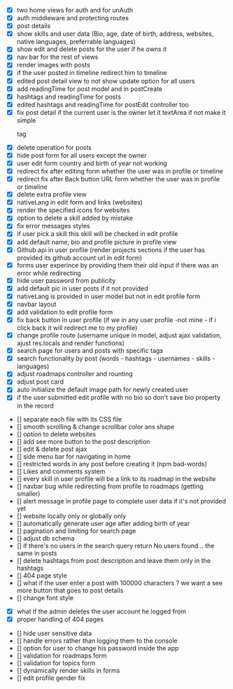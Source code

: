 - [x] two home views for auth and for unAuth
- [x] auth middleware and protecting routes
- [x] post details
- [x] show skills and user data (Bio, age, date of birth, address, websites, native languages, preferrable languages)
- [x] show edit and delete posts for the user if he owns it
- [x] nav bar for the rest of views
- [x] render images with posts
- [x] if the user posted in timeline redirect him to timeline
- [x] edited post detail view to not show update option for all users
- [x] add readingTime for post model and in postCreate
- [x] hashtags and readingTime for posts
- [x] edited hashtags and readingTime for postEdit controller too
- [x] fix post detail if the current user is the owner let it textArea if not make it simple <p> tag
- [x] delete operation for posts
- [x] hide post form for all users except the owner
- [x] user edit form country and birth of year not working
- [x] redirect fix after editing form whether the user was in profile or timeline
- [x] redirect fix after Back button URL form whether the user was in profile or timeline
- [x] delete extra profile view
- [x] nativeLang in edit form and links (websites)
- [x] render the specified icons for websites
- [x] option to delete a skill added by mistake
- [x] fix error messages styles
- [x] if user pick a skill this skill will be checked in edit profile
- [x] add default name, bio and profile picture in profile view
- [x] Github api in user profile (render projects sections if the user has provided its github account url in edit form)
- [x] forms user experince by providing them their old input if there was an error while redirecting
- [x] hide user password from publicity
- [x] add default pic in user posts if it not provided
- [x] nativeLang is provided in user model but not in edit profile form
- [x] navbar layout
- [x] add validation to edit profile form
- [x] fix back button in user profile (if we in any user profile -not mine - if i click back it will redirect me to my profile)
- [x] change profile route (username unique in model, adjust ajax validation, ajust res.locals and render functions)
- [x] search page for users and posts with specific tags
- [x] search functionality by post (words - hashtags - usernames - skills - languages)
- [x] adjust roadmaps controller and rounting
- [x] adjust post card
- [x] auto initialize the default image path for newly created user
- [x] if the user submitted edit profile with no bio so don't save bio property in the record
- [] separate each file with its CSS file
- [] smooth scrolling & change scrollbar color ans shape
- [] option to delete websites
- [] add see more button to the post description
- [] edit & delete post ajax
- [] side menu bar for navigating in home
- [] restricted words in any post before creating it (npm bad-words)
- [] Likes and comments system
- [] every skill in user profile will be a link to its roadmap in the website
- [] navbar bug while redirecting from profile to roadmaps (getting smaller)
- [] alert message in profile page to complete user data if it's not provided yet
- [] website locally only or globally only
- [] automatically generate user age after adding birth of year
- [] pagination and limiting for search page
- [] adjust db schema
- [] if there's no users in the search query return No users found .. the same in posts
- [] delete hashtags from post description and leave them only in the hashtags
- [] 404 page style
- [] what if the user enter a post with 100000 characters ? we want a see more button that goes to post details
- [] change font style
- [x] what if the admin deletes the user account he logged from
- [x] proper handling of 404 pages
- [] hide user sensitive data
- [] handle errors rather than logging them to the console
- [] option for user to change his password inside the app
- [] validation for roadmaps form
- [] validation for topics form
- [] dynamically render skills in forms
- [] edit profile gender fix
